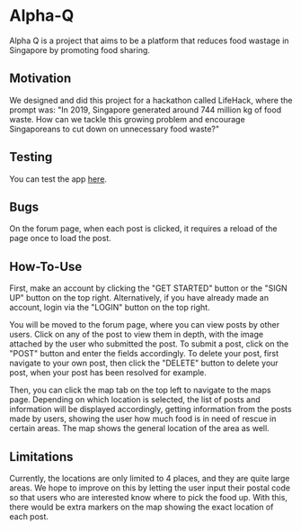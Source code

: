 # Alpha-Q

Alpha Q is a project that aims to be a platform that reduces food wastage in Singapore by promoting food sharing.


## Motivation

We designed and did this project for a hackathon called LifeHack, where the prompt was: "In 2019, Singapore generated around 744 million kg of food waste. How can we tackle this growing problem and encourage Singaporeans to cut down on unnecessary food waste?"

## Testing

You can test the app [here](https://alphaqlifehack.vercel.app/).

## Bugs

On the forum page, when each post is clicked, it requires a reload of the page once to load the post.

## How-To-Use

First, make an account by clicking the "GET STARTED" button or the "SIGN UP" button on the top right. Alternatively, if you have already made an account, login via the "LOGIN" button on the top right.

You will be moved to the forum page, where you can view posts by other users. Click on any of the post to view them in depth, with the image attached by the user who submitted the post. To submit a post, click on the "POST" button and enter the fields accordingly. To delete your post, first navigate to your own post, then click the "DELETE" button to delete your post, when your post has been resolved for example.

Then, you can click the map tab on the top left to navigate to the maps page. Depending on which location is selected, the list of posts and information will be displayed accordingly, getting information from the posts made by users, showing the user how much food is in need of rescue in certain areas. The map shows the general location of the area as well.

## Limitations

Currently, the locations are only limited to 4 places, and they are quite large areas. We hope to improve on this by letting the user input their postal code so that users who are interested know where to pick the food up. With this, there would be extra markers on the map showing the exact location of each post.
